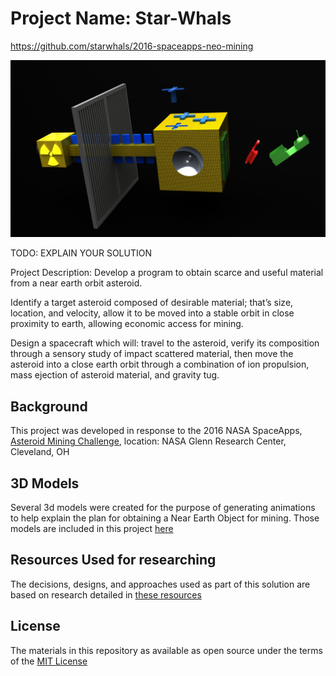 # Project Name: Star-Whals
https://github.com/starwhals/2016-spaceapps-neo-mining

![Rendered image of Satellite](images/Rendering.JPG "Rendered image of Satellite with Drone and Launcher deploying")

TODO: EXPLAIN YOUR SOLUTION

Project Description:
Develop a program to obtain scarce and useful material from a near earth orbit asteroid.

Identify a target asteroid composed of desirable material; that’s size, location, and velocity, allow it to be moved into a stable orbit in close proximity to earth, allowing economic access for mining.

Design a spacecraft which will: travel to the asteroid, verify its composition through a sensory study of impact scattered material, then move the asteroid into a close earth orbit through a combination of ion propulsion, mass ejection of asteroid material, and gravity tug. 


## Background
This project was developed in response to the 2016 NASA SpaceApps, [Asteroid Mining Challenge](https://2016.spaceappschallenge.org/challenges/solar-system/asteroid-mining), location: NASA Glenn Research Center, Cleveland, OH

## 3D Models
Several 3d models were created for the purpose of generating animations to help explain the plan for obtaining a Near Earth Object for mining.  Those models are included in this project [here](MODELS.md)

## Resources Used for researching
The decisions, designs, and approaches used as part of this solution are based on research detailed in [these resources](RESOURCES-USED.md)

## License

The materials in this repository as available as open source under the terms of the [MIT License](license.md)
